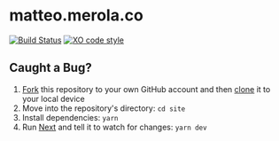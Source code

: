 # matteo.merola.co

[![Build Status](https://travis-ci.org/mattmezza/site.svg?branch=master)](https://travis-ci.org/mattmezza/site)
[![XO code style](https://img.shields.io/badge/code_style-XO-5ed9c7.svg)](https://github.com/sindresorhus/xo)

## Caught a Bug?

1. [Fork](https://help.github.com/articles/fork-a-repo/) this repository to your own GitHub account and then [clone](https://help.github.com/articles/cloning-a-repository/) it to your local device
2. Move into the repository's directory: `cd site`
3. Install dependencies: `yarn`
4. Run [Next](https://github.com/zeit/next.js) and tell it to watch for changes: `yarn dev`
